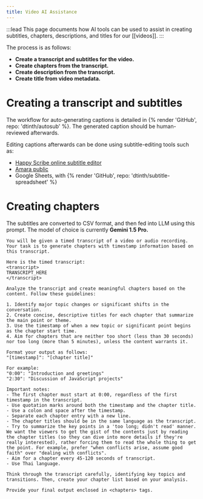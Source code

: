 ```yaml
---
title: Video AI Assistance
---
```


:::lead
This page documents how AI tools can be used to assist in creating subtitles, chapters, descriptions, and titles for our [[videos]].
:::

The process is as follows:

- **Create a transcript and subtitles for the video.**
- **Create chapters from the transcript.**
- **Create description from the transcript.**
- **Create title from video metadata.**

# Creating a transcript and subtitles

The workflow for auto-generating captions is detailed in {% render 'GitHub', repo: 'dtinth/autosub' %}. The generated caption should be human-reviewed afterwards.

Editing captions afterwards can be done using subtitle-editing tools such as:

- [Happy Scribe online subtitle editor](https://www.happyscribe.com/subtitle-tools/online-subtitle-editor)
- [Amara public](https://amara.org/subtitling-platform/)
- Google Sheets, with {% render 'GitHub', repo: 'dtinth/subtitle-spreadsheet' %}

# Creating chapters

The subtitles are converted to CSV format, and then fed into LLM using this prompt. The model of choice is currently **Gemini 1.5 Pro.**

```
You will be given a timed transcript of a video or audio recording. Your task is to generate chapters with timestamp information based on this transcript.

Here is the timed transcript:
<transcript>
TRANSCRIPT_HERE
</transcript>

Analyze the transcript and create meaningful chapters based on the content. Follow these guidelines:

1. Identify major topic changes or significant shifts in the conversation.
2. Create concise, descriptive titles for each chapter that summarize the main point or theme.
3. Use the timestamp of when a new topic or significant point begins as the chapter start time.
4. Aim for chapters that are neither too short (less than 30 seconds) nor too long (more than 5 minutes), unless the content warrants it.

Format your output as follows:
"[timestamp]": "[chapter title]"

For example:
"0:00": "Introduction and greetings"
"2:30": "Discussion of JavaScript projects"

Important notes:
- The first chapter must start at 0:00, regardless of the first timestamp in the transcript.
- Use quotation marks around both the timestamp and the chapter title.
- Use a colon and space after the timestamp.
- Separate each chapter entry with a new line.
- The chapter titles should be in the same language as the transcript.
- Try to summarize the key points in a 'too long; didn't read' manner. We want the viewers to get the gist of the contents just by reading the chapter titles (so they can dive into more details if they're really interested), rather forcing them to read the whole thing to get the point. For example, prefer "when conflicts arise, assume good faith" over "dealing with conflicts".
- Aim for a chapter every 45-120 seconds of transcript.
- Use Thai language.

Think through the transcript carefully, identifying key topics and transitions. Then, create your chapter list based on your analysis.

Provide your final output enclosed in <chapters> tags.
```